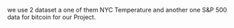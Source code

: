we use 2 dataset a one of them NYC Temperature and another one S&P 500 data for bitcoin for our Project.
